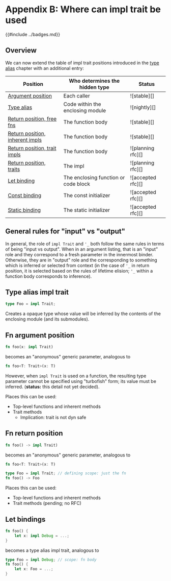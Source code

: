 # Appendix B: Where can impl trait be used

{{#include ../badges.md}}

## Overview

We can now extend the table of impl trait positions introduced in the [type alias][tait] chapter with an additional entry:

| Position                                | Who determines the hidden type       | Status               |
| --------------------------------------- | ------------------------------------ | -------------------- |
| [Argument position][apit]               | Each caller                          | ![stable][]          |
| [Type alias][tait]                      | Code within the enclosing module     | ![nightly][]         |
| [Return position, free fns][rpit]       | The function body                    | ![stable][]          |
| [Return position, inherent impls][rpit] | The function body                    | ![stable][]          |
| [Return position, trait impls][rpit]    | The function body                    | ![planning rfc][]         |
| [Return position, traits][rpit_trait]   | The impl                             | ![planning rfc][]         |
| [Let binding][lbit]                     | The enclosing function or code block | ![accepted rfc][] |
| [Const binding][lbit]                   | The const initializer                | ![accepted rfc][] |
| [Static binding][lbit]                  | The static initializer               | ![accepted rfc][] |

[apit]: ./apit.md
[tait]: ./tait.md
[rpit]: ./rpit.md
[rpit_trait]: ./rpit_trait.md
[lbit]: ./lbit.md

## General rules for "input" vs "output"

In general, the role of `impl Trait` and `'_` both follow the same rules in terms of being "input vs output".  When in an argument listing, that is an "input" role and they correspond to a fresh parameter in the innermost binder. Otherwise, they are in "output" role and the corresponding to something which is inferred or selected from context (in the case of `'_` in return position, it is selected based on the rules of lifetime elision; `'_` within a function body corresponds to inference).

## Type alias impl trait

```rust
type Foo = impl Trait;
```

Creates a opaque type whose value will be inferred by the contents of the enclosing module (and its submodules).

## Fn argument position

```rust
fn foo(x: impl Trait)
```

becomes an "anonymous" generic parameter, analogous to

```rust
fn foo<T: Trait>(x: T)
```

However, when `impl Trait` is used on a function, the resulting type parameter cannot be specified using "turbofish" form; its value must be inferred. (**status:** this detail not yet decided).

Places this can be used:

* Top-level functions and inherent methods
* Trait methods
    * Implication: trait is not dyn safe

## Fn return position

```rust
fn foo() -> impl Trait)
```

becomes an "anonymous" generic parameter, analogous to

```rust
fn foo<T: Trait>(x: T)

type Foo = impl Trait; // defining scope: just the fn
fn foo() -> Foo
```

Places this can be used:

* Top-level functions and inherent methods
* Trait methods (pending; no RFC)

## Let bindings

```rust
fn foo() {
    let x: impl Debug = ...;
}
```

becomes a type alias impl trait, analogous to

```rust
type Foo = impl Debug; // scope: fn body
fn foo() {
    let x: Foo = ...;
}
```
